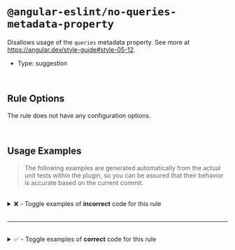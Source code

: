 <!--

  DO NOT EDIT.

  This markdown file was autogenerated using a mixture of the following files as the source of truth for its data:
  - ../../src/rules/no-queries-metadata-property.ts
  - ../../tests/rules/no-queries-metadata-property/cases.ts

  In order to update this file, it is therefore those files which need to be updated, as well as potentially the generator script:
  - ../../../../tools/scripts/generate-rule-docs.ts

-->

<br>

# `@angular-eslint/no-queries-metadata-property`

Disallows usage of the `queries` metadata property. See more at https://angular.dev/style-guide#style-05-12.

- Type: suggestion

<br>

## Rule Options

The rule does not have any configuration options.

<br>

## Usage Examples

> The following examples are generated automatically from the actual unit tests within the plugin, so you can be assured that their behavior is accurate based on the current commit.

<br>

<details>
<summary>❌ - Toggle examples of <strong>incorrect</strong> code for this rule</summary>

<br>

#### Default Config

```json
{
  "rules": {
    "@angular-eslint/no-queries-metadata-property": [
      "error"
    ]
  }
}
```

<br>

#### ❌ Invalid Code

```ts
@Component({
  queries: {
  ~~~~~~~~~~
    contentChild: new ContentChild(ChildDirective),
    contentChildren: new ContentChildren(ChildDirective),
    viewChild: new ViewChild(ChildDirective),
    viewChildren: new ViewChildren(ChildDirective)
  },
  ~
  selector: 'app-test'
})
class TestComponent {}
```

<br>

---

<br>

#### Default Config

```json
{
  "rules": {
    "@angular-eslint/no-queries-metadata-property": [
      "error"
    ]
  }
}
```

<br>

#### ❌ Invalid Code

```ts
@Directive({
  queries: {
  ~~~~~~~~~
    contentChild: new ContentChild(ChildDirective),
    contentChildren: new ContentChildren(ChildDirective),
    viewChild: new ViewChild(ChildDirective),
    viewChildren: new ViewChildren(ChildDirective)
  },
  ~
  selector: 'app-test'
})
class TestDirective {}
```

</details>

<br>

---

<br>

<details>
<summary>✅ - Toggle examples of <strong>correct</strong> code for this rule</summary>

<br>

#### Default Config

```json
{
  "rules": {
    "@angular-eslint/no-queries-metadata-property": [
      "error"
    ]
  }
}
```

<br>

#### ✅ Valid Code

```ts
@Component({
  selector: 'app-test',
  template: 'Hello'
})
class TestComponent {}
```

<br>

---

<br>

#### Default Config

```json
{
  "rules": {
    "@angular-eslint/no-queries-metadata-property": [
      "error"
    ]
  }
}
```

<br>

#### ✅ Valid Code

```ts
@Directive({
  selector: 'app-test'
})
class TestDirective {}
```

</details>

<br>
